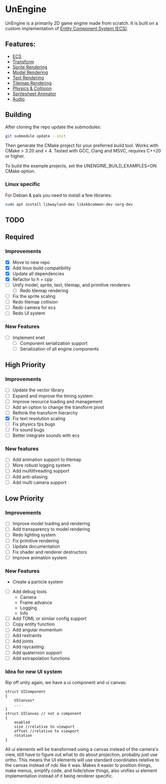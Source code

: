 # UnEngine

UnEngine is a primarily 2D game engine made from scratch. 
It is built on a custom implementation of [Entity Component System (ECS)](doc/ECS%20Reference.md).

## Features:
- [ECS](doc/ECS%20Reference.md)
- [Transform](doc/Transform%20Reference.md)
- [Sprite Rendering](doc/Sprite%20Reference.md)
- [Model Rendering](todo)
- [Text Rendering](doc/TextRender%20Reference.md)
- [Tilemap Rendering](doc/Tiled%20Reference.md)
- [Physics & Collision](doc/Physics%20Reference.md)
- [Spritesheet Animator](doc/Sprite%20Reference.md)
- [Audio](doc/Audio%20Reference.md)

## Building
After cloning the repo update the submodules:
```bash
git submodule update --init
```
Then generate the CMake project for your preferred build tool. Works with CMake > 3.20 and < 4. Tested with GCC, Clang and MSVC, requires C++20 or higher.

To build the example projects, set the UNENGINE_BUILD_EXAMPLES=ON CMake option.

### Linux specific
For Debian & pals you need to install a few libraries:
```bash
sudo apt install libwayland-dev libxkbcommon-dev xorg-dev
```

## TODO
## Required
### Improvements
- [x] Move to new repo
- [x] Add linux build compatibility
- [x] Update all dependencies
- [x] Refactor to h + cpp
- [ ] Unify model, sprite, text, tilemap, and primitive renderers
  - [ ] Redo tilemap rendering
- [ ] Fix the sprite scaling
- [ ] Redo tilemap collision
- [ ] Redo camera for ecs
- [ ] Redo UI system

### New Features
- [ ] Implement enet
  - [ ] Component serialization support
  - [ ] Serialization of all engine components

## High Priority
### Improvements
- [ ] Update the vector library
- [ ] Expand and improve the timing system
- [ ] Improve resource loading and management
- [ ] Add an option to change the transform pivot
- [ ] Rethink the transform hierarchy
- [x] Fix text resolution scaling
- [ ] Fix physics fps bugs
- [ ] Fix sound bugs
- [ ] Better integrate sounds with ecs

### New features
- [ ] Add animation support to tilemap
- [ ] More robust logging system
- [ ] Add multithreading support
- [ ] Add anti-aliasing
- [ ] Add multi camera support

## Low Priority
### Improvements
- [ ] Improve model loading and rendering
- [ ] Add transparency to model rendering
- [ ] Redo lighting system
- [ ] Fix primitive rendering
- [ ] Update documentation
- [ ] Fix shader and renderer destructors
- [ ] Improve animation system

### New Features
- Create a particle system
- [ ] Add debug tools
  - Camera
  - Frame advance
  - Logging
  - Info
- [ ] Add TOML or similar config support
- [ ] Copy entity function
- [ ] Add angular momentum
- [ ] Add restraints
- [ ] Add joints
- [ ] Add raycasting
- [ ] Add quaternion support
- [ ] Add extrapolation functions

### Idea for new UI system
Rip off unity again, we have a ui component and ui canvas:
```
struct UIComponent
{
    UICanvas*
    ...
}
struct UICanvas // not a component
{
    enabled
    size //relative to viewport
    offset //relative to viewport
    rotation 
}
```
All ui elements will be transformed using a canvas instead of the camera's view, still have to figure out what to do about projection, probably just use ortho.
This means the UI elements will use standard coordinates relative to the canvas instead of ndc like it was. Makes it easier to position things, make menus, simplify code, and hide/show things, also unifies ui element implementation instead of it being renderer specific.
